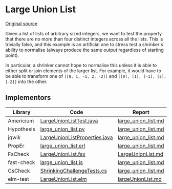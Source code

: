 # Large Union List

[Original source](https://github.com/HypothesisWorks/hypothesis/blob/master/hypothesis-python/tests/quality/test_shrink_quality.py)

Given a list of lists of arbitrary sized integers, we want to test the property that there are no more than four distinct integers across all the lists.
This is trivially false, and this example is an artificial one to stress test a shrinker's ability to normalise (always produce the same output regardless of starting point).

In particular, a shrinker cannot hope to normalise this unless it is able to either split or join elements of the larger list. For example, it would have to be able to transform one of `[[0, 1, -1, 2, -2]]` and `[[0], [1], [-1], [2], [-2]]` into the other.

## Implementors

| Library    | Code                                                                                                                        | Report                                                                           |
|------------|-----------------------------------------------------------------------------------------------------------------------------|----------------------------------------------------------------------------------|
| Americium  | [LargeUnionListTest.java](/pbt-libraries/americium/src/test/java/challenges/largeunionlist/LargeUnionListTest.java)         | [large_union_list.md](/pbt-libraries/americium/reports/large_union_list.md)      |
| Hypothesis | [large_union_list.py](/pbt-libraries/hypothesis/challenges/large_union_list.py)                                             | [large_union_list.md](/pbt-libraries/hypothesis/challenges/large_union_list.md)  |
| jqwik      | [LargeUnionListProperties.java](/pbt-libraries/jqwik/src/test/java/challenges/largeunionlist/LargeUnionListProperties.java) | [large_union_list.md](/pbt-libraries/jqwik/reports/large_union_list.md)          |
| PropEr     | [large_union_list.erl](/pbt-libraries/proper/challenges/large_union_list.erl)                                               | [large_union_list.md](/pbt-libraries/proper/challenges/large_union_list.md)      |
| FsCheck    | [LargeUnionList.fsx](/pbt-libraries/fscheck/challenges/LargeUnionList.fsx)                                                  | [LargeUnionList.md](/pbt-libraries/fscheck/challenges/LargeUnionList.md)         |
| fast-check | [large_union_list.js](/pbt-libraries/fast-check/challenges/large_union_list.js)                                             | [large_union_list.md](/pbt-libraries/fast-check/reports/large_union_list.md)     |
| CsCheck    | [ShrinkingChallengeTests.cs](/pbt-libraries/cscheck/ShrinkingChallengeTests.cs#L30)                                         | [large_union_list.md](/pbt-libraries/cscheck/reports/large_union_list.md)        |
| elm-test   | [LargeUnionList.elm](/pbt-libraries/elm-test/src/Challenge/LargeUnionList.elm)                                              | [largeUnionList.md](/pbt-libraries/elm-test/reports/largeUnionList.md)           |
